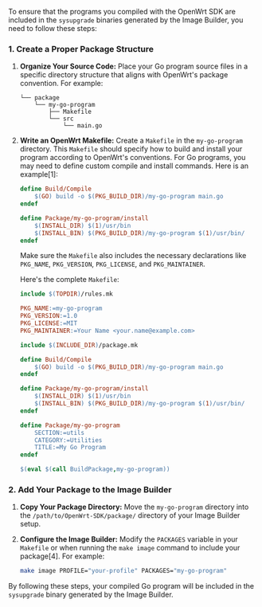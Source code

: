 To ensure that the programs you compiled with the OpenWrt SDK are included in the `sysupgrade` binaries generated by the Image Builder, you need to follow these steps:

### 1. Create a Proper Package Structure

1. **Organize Your Source Code:**
   Place your Go program source files in a specific directory structure that aligns with OpenWrt's package convention. For example:
   ```
   └── package
       └── my-go-program
           ├── Makefile
           └── src
               └── main.go
   ```

2. **Write an OpenWrt Makefile:**
   Create a `Makefile` in the `my-go-program` directory. This `Makefile` should specify how to build and install your program according to OpenWrt's conventions. For Go programs, you may need to define custom compile and install commands. Here is an example[1]:
   ```makefile
   define Build/Compile
       $(GO) build -o $(PKG_BUILD_DIR)/my-go-program main.go
   endef

   define Package/my-go-program/install
       $(INSTALL_DIR) $(1)/usr/bin
       $(INSTALL_BIN) $(PKG_BUILD_DIR)/my-go-program $(1)/usr/bin/
   endef
   ```
   Make sure the `Makefile` also includes the necessary declarations like `PKG_NAME`, `PKG_VERSION`, `PKG_LICENSE`, and `PKG_MAINTAINER`.

   Here's the complete `Makefile`:
   ```makefile
   include $(TOPDIR)/rules.mk

   PKG_NAME:=my-go-program
   PKG_VERSION:=1.0
   PKG_LICENSE:=MIT
   PKG_MAINTAINER:=Your Name <your.name@example.com>

   include $(INCLUDE_DIR)/package.mk

   define Build/Compile
       $(GO) build -o $(PKG_BUILD_DIR)/my-go-program main.go
   endef

   define Package/my-go-program/install
       $(INSTALL_DIR) $(1)/usr/bin
       $(INSTALL_BIN) $(PKG_BUILD_DIR)/my-go-program $(1)/usr/bin/
   endef

   define Package/my-go-program
       SECTION:=utils
       CATEGORY:=Utilities
       TITLE:=My Go Program
   endef

   $(eval $(call BuildPackage,my-go-program))
   ```

### 2. Add Your Package to the Image Builder

1. **Copy Your Package Directory:**
   Move the `my-go-program` directory into the `/path/to/OpenWrt-SDK/package/` directory of your Image Builder setup.

2. **Configure the Image Builder:**
   Modify the `PACKAGES` variable in your `Makefile` or when running the `make image` command to include your package[4]. For example:
   ```bash
   make image PROFILE="your-profile" PACKAGES="my-go-program"
   ```

By following these steps, your compiled Go program will be included in the `sysupgrade` binary generated by the Image Builder.